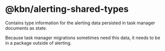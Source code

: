 # @kbn/alerting-shared-types

Contains type information for the alerting data persisted in task
manager documents as state.  

Because task manager migrations sometimes need this data, it needs
to be in a package outside of alerting.

